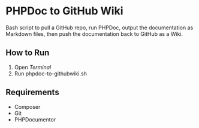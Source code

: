 # PHPDoc to GitHub Wiki
Bash script to pull a GitHub repo, run PHPDoc, output the documentation as Markdown files, then push the documentation back to GitHub as a Wiki.

## How to Run

1. Open *Terminal*
2. Run phpdoc-to-githubwiki.sh 

## Requirements

- Composer
- Git
- PHPDocumentor

